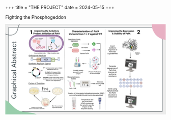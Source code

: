 +++
title = "THE PROJECT"
date = 2024-05-15
+++

Fighting the Phosphogeddon

![graphical abstract](images/graphical_abstract.png)


